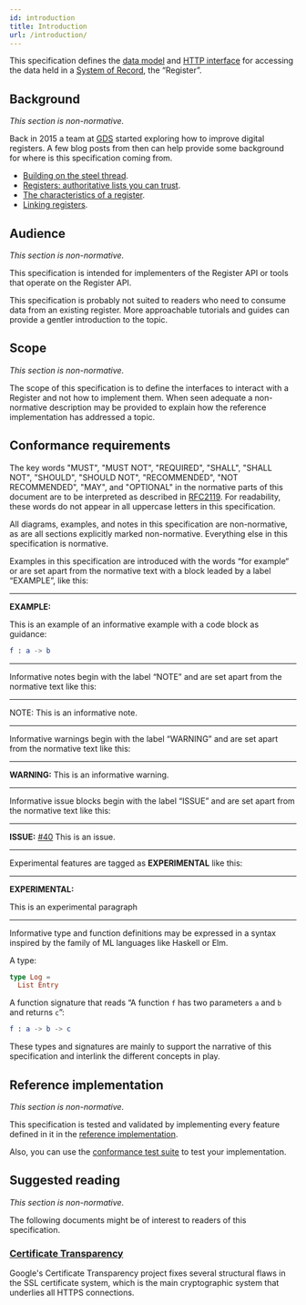 ```yaml
---
id: introduction
title: Introduction
url: /introduction/
---
```


This specification defines the [data model](/data-model/) and [HTTP
interface](/rest-api/) for accessing the data held in a [System of
Record](https://en.wikipedia.org/wiki/System_of_record), the “Register”.


## Background

_This section is non-normative._

Back in 2015 a team at
[GDS](https://www.gov.uk/government/organisations/government-digital-service)
started exploring how to improve digital registers. A few blog posts from then
can help provide some background for where is this specification coming from.

* [Building on the steel thread](https://gds.blog.gov.uk/2015/07/24/building-on-the-steel-thread/).
* [Registers: authoritative lists you can trust](https://gds.blog.gov.uk/2015/09/01/registers-authoritative-lists-you-can-trust/).
* [The characteristics of a register](https://gds.blog.gov.uk/2015/10/13/the-characteristics-of-a-register/).
* [Linking registers](https://gds.blog.gov.uk/2015/12/16/linking-registers/).


## Audience

_This section is non-normative._

This specification is intended for implementers of the Register API or tools
that operate on the Register API.

This specification is probably not suited to readers who need to consume data
from an existing register. More approachable tutorials and guides can provide
a gentler introduction to the topic.


## Scope

_This section is non-normative._

The scope of this specification is to define the interfaces to interact with a
Register and not how to implement them. When seen adequate a non-normative
description may be provided to explain how the reference implementation has
addressed a topic.


## Conformance requirements

The key words "MUST", "MUST NOT", "REQUIRED", "SHALL", "SHALL NOT", "SHOULD",
"SHOULD NOT", "RECOMMENDED", "NOT RECOMMENDED", "MAY", and "OPTIONAL" in the
normative parts of this document are to be interpreted as described in
[RFC2119](@rfc2119). For readability, these words do not appear in all uppercase
letters in this specification.

All diagrams, examples, and notes in this specification are non-normative, as
are all sections explicitly marked non-normative. Everything else in this
specification is normative.

Examples in this specification are introduced with the words “for example“ or
are set apart from the normative text with a block leaded by a label
“EXAMPLE”, like this:

***
**EXAMPLE:**

This is an example of an informative example with a code block as guidance:

```elm
f : a -> b
```
***

Informative notes begin with the label “NOTE” and are set apart from the
normative text like this:

***
NOTE: This is an informative note.
***

Informative warnings begin with the label “WARNING” and are set apart from the
normative text like this:

***
**WARNING:** This is an informative warning.
***

Informative issue blocks begin with the label “ISSUE” and are set apart from
the normative text like this:

***
**ISSUE:** [#40](https://github.com/openregister/specification/issues/40) This
is an issue.
***

Experimental features are tagged as **EXPERIMENTAL** like this:

***
**EXPERIMENTAL:**

This is an experimental paragraph
***

Informative type and function definitions may be expressed in a syntax
inspired by the family of ML languages like Haskell or Elm.

A type:

```elm
type Log =
  List Entry
```

A function signature that reads “A function `f` has two parameters `a` and `b`
and returns `c`”:

```elm
f : a -> b -> c
```

These types and signatures are mainly to support the narrative of this
specification and interlink the different concepts in play.


## Reference implementation

_This section is non-normative._

This specification is tested and validated by implementing every feature
defined in it in the [reference
implementation](https://github.com/openregister/openregister-java).

Also, you can use the [conformance test suite](https://github.com/openregister/conformance-test)
to test your implementation.


## Suggested reading

_This section is non-normative._

The following documents might be of interest to readers of this specification.

### [Certificate Transparency](https://www.certificate-transparency.org/)

Google's Certificate Transparency project fixes several structural flaws in
the SSL certificate system, which is the main cryptographic system that
underlies all HTTPS connections.
